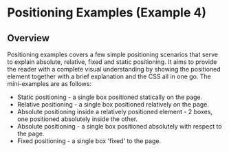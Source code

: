 # Positioning Examples (Example 4)
## Overview
Positioning examples covers a few simple positioning scenarios that serve to explain absolute, relative, fixed and static positioning. It aims to provide the reader with a complete visual understanding by showing the positioned element together with a brief explanation and the CSS all in one go. The mini-examples are as follows:

* Static positioning - a single box positioned statically on the page.
* Relative positioning - a single box positioned relatively on the page.
* Absolute positioning inside a relatively positioned element - 2 boxes, one positioned absolutely inside the other.
* Absolute positioning - a single box positioned absolutely with respect to the page.
* Fixed positioning - a single box 'fixed' to the page.
                                                                                   